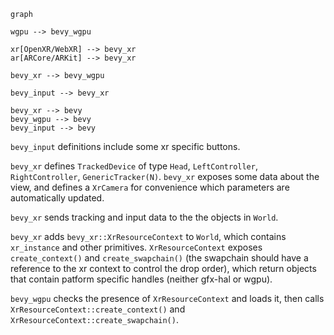 ```mermaid
graph

wgpu --> bevy_wgpu

xr[OpenXR/WebXR] --> bevy_xr
ar[ARCore/ARKit] --> bevy_xr

bevy_xr --> bevy_wgpu

bevy_input --> bevy_xr

bevy_xr --> bevy
bevy_wgpu --> bevy
bevy_input --> bevy

```

`bevy_input` definitions include some xr specific buttons.

`bevy_xr` defines `TrackedDevice` of type `Head`, `LeftController`, `RightController`, `GenericTracker(N)`. `bevy_xr` exposes some data about the view, and defines a `XrCamera` for convenience which parameters are automatically updated.

`bevy_xr` sends tracking and input data to the the objects in `World`.

`bevy_xr` adds `bevy_xr::XrResourceContext` to `World`, which contains `xr_instance` and other primitives. `XrResourceContext` exposes `create_context()` and `create_swapchain()` (the swapchain should have a reference to the xr context to control the drop order), which return objects that contain patform specific handles (neither gfx-hal or wgpu).

`bevy_wgpu` checks the presence of `XrResourceContext` and loads it, then calls `XrResourceContext::create_context()` and `XrResourceContext::create_swapchain()`.
